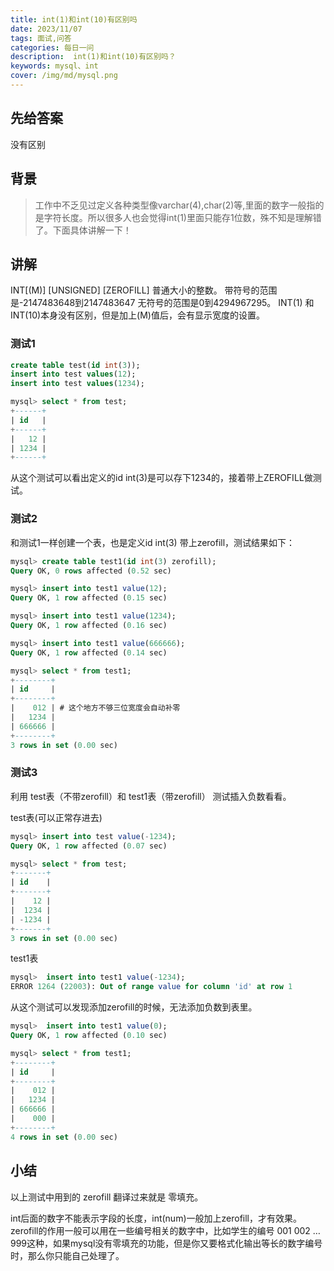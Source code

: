 ```yaml
---
title: int(1)和int(10)有区别吗
date: 2023/11/07
tags: 面试,问答
categories: 每日一问
description:  int(1)和int(10)有区别吗？
keywords: mysql、int
cover: /img/md/mysql.png
---
```


## 先给答案
没有区别

## 背景
>工作中不乏见过定义各种类型像varchar(4),char(2)等,里面的数字一般指的是字符长度。所以很多人也会觉得int(1)里面只能存1位数，殊不知是理解错了。下面具体讲解一下！
## 讲解
INT[(M)] [UNSIGNED] [ZEROFILL]
普通大小的整数。
带符号的范围是-2147483648到2147483647
无符号的范围是0到4294967295。
INT(1) 和 INT(10)本身没有区别，但是加上(M)值后，会有显示宽度的设置。

### 测试1
```sql
create table test(id int(3));
insert into test values(12);
insert into test values(1234);
```
```sql
mysql> select * from test;
+------+
| id   |
+------+
|   12 |
| 1234 |
+------+
```
从这个测试可以看出定义的id int(3)是可以存下1234的，接着带上ZEROFILL做测试。

### 测试2
和测试1一样创建一个表，也是定义id int(3) 带上zerofill，测试结果如下：
```sql
mysql> create table test1(id int(3) zerofill);
Query OK, 0 rows affected (0.52 sec)

mysql> insert into test1 value(12);
Query OK, 1 row affected (0.15 sec)

mysql> insert into test1 value(1234);
Query OK, 1 row affected (0.16 sec)

mysql> insert into test1 value(666666);
Query OK, 1 row affected (0.14 sec)

mysql> select * from test1;
+--------+
| id     |
+--------+
|    012 | # 这个地方不够三位宽度会自动补零
|   1234 |
| 666666 |
+--------+
3 rows in set (0.00 sec)

```

### 测试3
利用 test表（不带zerofill）和 test1表（带zerofill） 测试插入负数看看。

test表(可以正常存进去)
```sql
mysql> insert into test value(-1234);
Query OK, 1 row affected (0.07 sec)

mysql> select * from test;
+-------+
| id    |
+-------+
|    12 |
|  1234 |
| -1234 |
+-------+
3 rows in set (0.00 sec)
```

test1表
```sql
mysql>  insert into test1 value(-1234);
ERROR 1264 (22003): Out of range value for column 'id' at row 1
```
从这个测试可以发现添加zerofill的时候，无法添加负数到表里。
```sql
mysql>  insert into test1 value(0);
Query OK, 1 row affected (0.10 sec)

mysql> select * from test1;
+--------+
| id     |
+--------+
|    012 |
|   1234 |
| 666666 |
|    000 |
+--------+
4 rows in set (0.00 sec)
```
## 小结
以上测试中用到的 zerofill 翻译过来就是 零填充。

int后面的数字不能表示字段的长度，int(num)一般加上zerofill，才有效果。zerofill的作用一般可以用在一些编号相关的数字中，比如学生的编号 001 002 … 999这种，如果mysql没有零填充的功能，但是你又要格式化输出等长的数字编号时，那么你只能自己处理了。